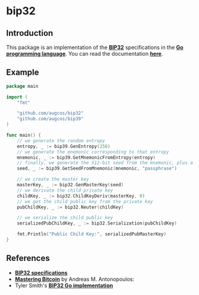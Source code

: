 # __bip32__
## Introduction
This package is an implementation of the __[BIP32](https://github.com/bitcoin/bips/blob/master/bip-0032.mediawiki)__ specifications in the __[Go programming language](https://go.dev/)__. You can read the documentation __[here](https://pkg.go.dev/github.com/augcos/bip32)__.

## Example
```go
package main

import (
    "fmt"

    "github.com/augcos/bip32"
    "github.com/augcos/bip39"
)

func main() {
    // we generate the random entropy
    entropy, _ := bip39.GenEntropy(256)
    // we generate the mnemonic corresponding to that entropy
    mnemonic, _ := bip39.GetMnemonicFromEntropy(entropy)
    // finally, we generate the 512-bit seed from the mnemonic, plus a passphrase
    seed, _ := bip39.GetSeedFromMnemonic(mnemonic, "passphrase")

    // we create the master key
    masterKey, _ := bip32.GenMasterKey(seed)
    // we derivate the child private key
    childKey, _ := bip32.ChildKeyDeriv(masterKey, 0)
    // we get the child public key from the private key
    pubChildKey, _ := bip32.Neuter(childKey)

    // we serialize the child public key
    serializedPubChildKey, _ := bip32.Serialization(pubChildKey)

    fmt.Println("Public Child Key:", serializedPubMasterKey)
}
```

## References
* [__BIP32 specifications__](https://github.com/bitcoin/bips/blob/master/bip-0032.mediawiki)
* [__Mastering Bitcoin__](https://github.com/bitcoinbook/bitcoinbook) by Andreas M. Antonopoulos: 
* Tyler Smith's __[BIP32 Go implementation](https://github.com/tyler-smith/go-bip32)__